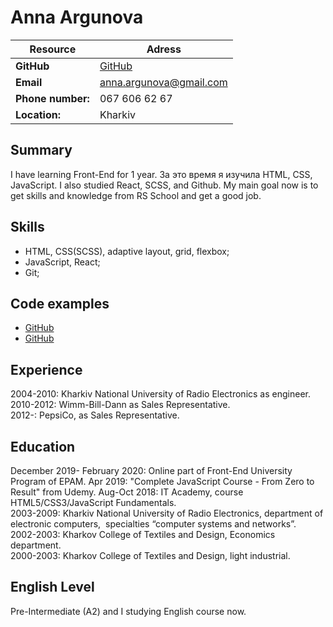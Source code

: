 Anna Argunova
===

Resource | Adress
--------|---------
__GitHub__ | [GitHub](https://github.com/AnnaArgunova)
__Email__ | anna.argunova@gmail.com
__Phone number:__ | 067 606 62 67
__Location:__ | Kharkiv


Summary
---
I have learning Front-End for 1 year. За это время я  изучила HTML, CSS, JavaScript. 
I also studied React, SCSS, and Github. My main goal now is to get skills and knowledge from RS School and get a good job.

Skills
---
* HTML, CSS(SCSS), adaptive layout, grid, flexbox;
* JavaScript, React;
* Git;

Code examples
---
- [GitHub](https://github.com/AnnaArgunova/Calculation-of-daily-budget)
- [GitHub](https://github.com/AnnaArgunova/-Currency-Converter)

Experience
---
2004-2010: Kharkiv National University of Radio Electronics as engineer.  
2010-2012: Wimm-Bill-Dann as Sales Representative.  
2012-: PepsiCo, as Sales Representative.

Education
---
December 2019- February 2020: Online part of Front-End University Program of EPAM.
Apr 2019: "Complete JavaScript Course - From Zero to Result" from Udemy.
Aug-Oct 2018: IT Academy, course HTML5/CSS3/JavaScript Fundamentals.  
2003-2009: Kharkiv National University of Radio Electronics, department of electronic computers,  specialties “computer systems and networks”.  
2002-2003: Kharkov College of Textiles and Design, Economics department.  
2000-2003: Kharkov College of Textiles and Design, light industrial.

English Level
---
Pre-Intermediate (A2) and I studying English course now.
